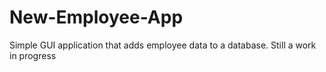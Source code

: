 # New-Employee-App
Simple GUI application that adds employee data to a database. Still a work in progress
